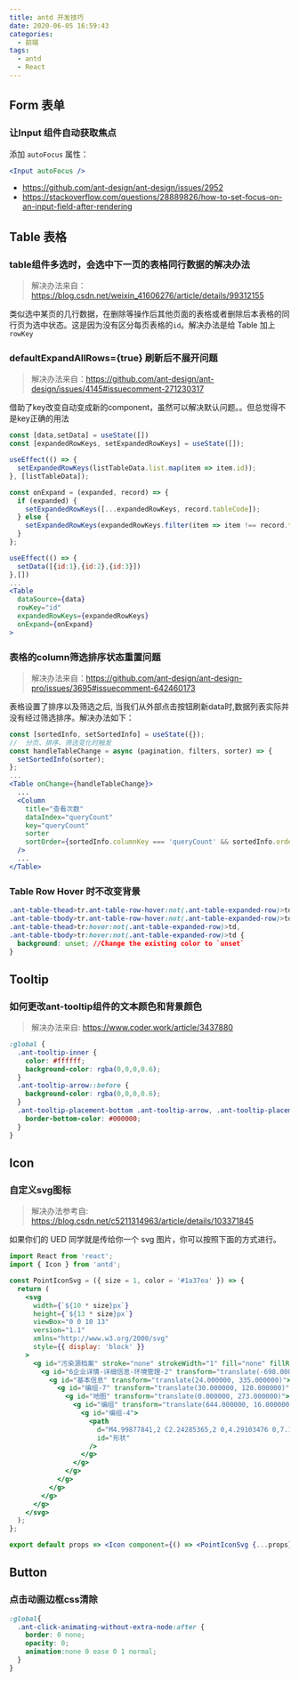 ```yaml
---
title: antd 开发技巧
date: 2020-06-05 16:59:43
categories:
  - 前端
tags:
  - antd
  - React
---
```


## Form 表单

### 让Input 组件自动获取焦点

添加 `autoFocus` 属性：

```jsx
<Input autoFocus />
```

- https://github.com/ant-design/ant-design/issues/2952
- https://stackoverflow.com/questions/28889826/how-to-set-focus-on-an-input-field-after-rendering

## Table 表格

### table组件多选时，会选中下一页的表格同行数据的解决办法

> 解决办法来自：https://blog.csdn.net/weixin_41606276/article/details/99312155

类似选中某页的几行数据，在删除等操作后其他页面的表格或者删除后本表格的同行页为选中状态。这是因为没有区分每页表格的`id`。解决办法是给 Table 加上 `rowKey`

### defaultExpandAllRows={true} 刷新后不展开问题

> 解决办法来自：https://github.com/ant-design/ant-design/issues/4145#issuecomment-271230317

借助了key改变自动变成新的component，虽然可以解决默认问题。。但总觉得不是key正确的用法

```jsx
const [data,setData] = useState([])
const [expandedRowKeys, setExpandedRowKeys] = useState([]);

useEffect(() => {
  setExpandedRowKeys(listTableData.list.map(item => item.id));
}, [listTableData]);

const onExpand = (expanded, record) => {
  if (expanded) {
    setExpandedRowKeys([...expandedRowKeys, record.tableCode]);
  } else {
    setExpandedRowKeys(expandedRowKeys.filter(item => item !== record.tableCode));
  }
};

useEffect(() => {
  setData([{id:1},{id:2},{id:3}])
},[])
...
<Table
  dataSource={data}
  rowKey="id"
  expandedRowKeys={expandedRowKeys}
  onExpand={onExpand}
>
```

### 表格的column筛选排序状态重置问题

> 解决办法来自：https://github.com/ant-design/ant-design-pro/issues/3695#issuecomment-642460173

表格设置了排序以及筛选之后, 当我们从外部点击按钮刷新data时,数据列表实际并没有经过筛选排序。解决办法如下：

```jsx
const [sortedInfo, setSortedInfo] = useState({});
// 	分页、排序、筛选变化时触发
const handleTableChange = async (pagination, filters, sorter) => {
  setSortedInfo(sorter);
};
...
<Table onChange={handleTableChange}>
  ...
  <Column
    title="查看次数"
    dataIndex="queryCount"
    key="queryCount"
    sorter
    sortOrder={sortedInfo.columnKey === 'queryCount' && sortedInfo.order}
  />
  ...
</Table>
```

### Table Row Hover 时不改变背景

```css
.ant-table-thead>tr.ant-table-row-hover:not(.ant-table-expanded-row)>td,
.ant-table-tbody>tr.ant-table-row-hover:not(.ant-table-expanded-row)>td,
.ant-table-thead>tr:hover:not(.ant-table-expanded-row)>td,
.ant-table-tbody>tr:hover:not(.ant-table-expanded-row)>td {
  background: unset; //Change the existing color to `unset`
}
```

## Tooltip

### 如何更改ant-tooltip组件的文本颜色和背景颜色

> 解决办法来自: https://www.coder.work/article/3437880

```css
:global {
  .ant-tooltip-inner {
    color: #ffffff;
    background-color: rgba(0,0,0,0.6);
  }
  .ant-tooltip-arrow::before {
    background-color: rgba(0,0,0,0.6);
  }
  .ant-tooltip-placement-bottom .ant-tooltip-arrow, .ant-tooltip-placement-bottomLeft .ant-tooltip-arrow, .ant-tooltip-placement-bottomRight .ant-tooltip-arrow {
    border-bottom-color: #000000;
  }
}
```

## Icon

### 自定义svg图标

> 解决办法参考自: https://blog.csdn.net/c5211314963/article/details/103371845

如果你们的 UED 同学就是传给你一个 svg 图片，你可以按照下面的方式进行。

```jsx
import React from 'react';
import { Icon } from 'antd';

const PointIconSvg = ({ size = 1, color = '#1a37ea' }) => {
  return (
    <svg
      width={`${10 * size}px`}
      height={`${13 * size}px`}
      viewBox="0 0 10 13"
      version="1.1"
      xmlns="http://www.w3.org/2000/svg"
      style={{ display: 'block' }}
    >
      <g id="污染源档案" stroke="none" strokeWidth="1" fill="none" fillRule="evenodd">
        <g id="6企业详情-详细信息-环境管理-2" transform="translate(-698.000000, -746.000000)" fill={color} fillRule="nonzero">
          <g id="基本信息" transform="translate(24.000000, 335.000000)">
            <g id="编组-7" transform="translate(30.000000, 120.000000)">
              <g id="地图" transform="translate(0.000000, 273.000000)">
                <g id="编组" transform="translate(644.000000, 16.000000)">
                  <g id="编组-4">
                    <path
                      d="M4.99877841,2 C2.24285365,2 0,4.29103476 0,7.10616241 C0,9.82395853 4.48082093,14.6506047 4.67139018,14.8552505 C4.75690203,14.9475907 4.87661862,15 5.0012216,15 C5.0036648,15 5.00855119,15 5.01099438,15 C5.13804056,15 5.26020034,14.9401037 5.343269,14.8402764 L6.89469827,13.0259167 C8.95675544,10.4478787 10,8.4563256 10,7.10865809 C10,4.29103476 7.75714636,2 4.99877841,2 Z M4.99877841,9.42714533 C3.74297582,9.42714533 2.7266064,8.38894222 2.7266064,7.10616241 C2.7266064,5.82338261 3.74297582,4.78517949 4.99877841,4.78517949 C6.254581,4.78517949 7.27095042,5.82338261 7.27095042,7.10616241 C7.27095042,8.38894222 6.254581,9.42714533 4.99877841,9.42714533 Z"
                      id="形状"
                    />
                  </g>
                </g>
              </g>
            </g>
          </g>
        </g>
      </g>
    </svg>
  );
};

export default props => <Icon component={() => <PointIconSvg {...props} />} />;
```

## Button

### 点击动画边框css清除

```css
:global{
  .ant-click-animating-without-extra-node:after {
    border: 0 none;
    opacity: 0;
    animation:none 0 ease 0 1 normal;
  }
}
```
